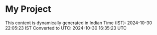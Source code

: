 # My Project

This content is dynamically generated in Indian Time (IST): 2024-10-30 22:05:23 IST
Converted to UTC: 2024-10-30 16:35:23 UTC
